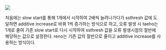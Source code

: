 <img src = "renotahoe.png">

처음에는 slow start를 통해 1개에서 시작하여 2배씩 늘려나가다가 ssthresh 값에 도달하면 additive increase로 바꿔 1씩 증가하는 방식으로 하고, 오류 발생 시 taeho는 1개로 줄여 기존 slow start로 다시 시작하여 ssthresh 값을 오류 발생시점의 절반에 해당하는 값으로 설정한다. reno는 기존 값의 절반으로 줄이고 additive increase를 사용하는 방식이다. 